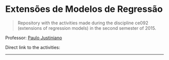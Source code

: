 # Extensões de Modelos de Regressão

> Repository with the activities made during the discipline ce092
>  (extensions of regression models) in the second semester of 2015.

Professor: [Paulo Justiniano](http://leg.ufpr.br/~paulojus/)

Direct link to the activities:

***

